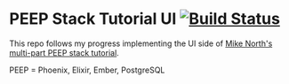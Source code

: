 # PEEP Stack Tutorial UI [![Build Status](https://travis-ci.org/nihonjinrxs/peep-stack-tutorial-ui.svg?branch=master)](https://travis-ci.org/nihonjinrxs/peep-stack-tutorial-ui)

This repo follows my progress implementing the UI side of [Mike North's multi-part PEEP stack tutorial](https://medium.com/peep-stack/building-a-performant-web-app-with-ember-fastboot-and-phoenix-part-1-fa1241654308#.hnt9ttgd1).

PEEP = Phoenix, Elixir, Ember, PostgreSQL
